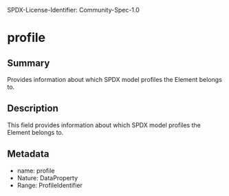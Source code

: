 SPDX-License-Identifier: Community-Spec-1.0

# profile

## Summary

Provides information about which SPDX model profiles the Element belongs to.

## Description

This field provides information about which SPDX model profiles the Element belongs to.

## Metadata

- name: profile
- Nature: DataProperty
- Range: ProfileIdentifier


